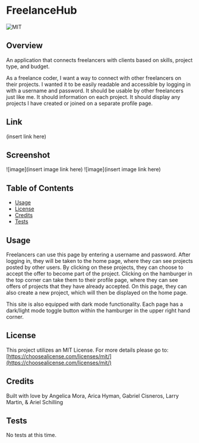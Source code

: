 # FreelanceHub

 ![MIT](https://img.shields.io/badge/License-MIT-blue)

## Overview

An application that connects freelancers with clients based on skills, project type, and budget.

As a freelance coder, I want a way to connect with other freelancers on their projects. I wanted it to be easily readable and accessible by logging in with a username and password. It should be usable by other freelancers just like me. It should information on each project. It should display any projects I have created or joined on a separate profile page.

## Link

(insert link here)

## Screenshot

![image](insert image link here)
![image](insert image link here)

 ## Table of Contents

  - [Usage](#usage)
  - [License](#license)
  - [Credits](#credits)
  - [Tests](#tests)

## Usage

Freelancers can use this page by entering a username and password. After logging in, they will be taken to the home page, where they can see projects posted by other users. By clicking on these projects, they can choose to accept the offer to become part of the project. Clicking on the hamburger in the top corner can take them to their profile page, where they can see offers of projects that they have already accepted. On this page, they can also create a new project, which will then be displayed on the home page.

This site is also equipped with dark mode functionality. Each page has a dark/light mode toggle button within the hamburger in the upper right hand corner.

## License

 This project utilizes an MIT License.
    For more details please go to: [https://choosealicense.com/licenses/mit/](https://choosealicense.com/licenses/mit/) 

## Credits

Built with love by Angelica Mora, Arica Hyman, Gabriel Cisneros, Larry Martin, & Ariel Schilling

 ## Tests

 No tests at this time.
